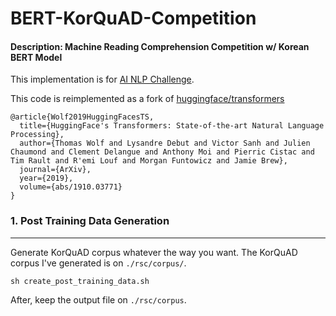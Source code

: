 # BERT-KorQuAD-Competition
#### Description: Machine Reading Comprehension Competition w/ Korean BERT Model

This implementation is for [AI NLP Challenge](https://challenge.enliple.com/?fbclid=IwAR2X5gqDqffUHzooGjYha1dzrxG3wsIs6qxd2naMqc6BIXwtCz7zgYqFUlk).

This code is reimplemented as a fork of [huggingface/transformers](https://github.com/huggingface/transformers)

```
@article{Wolf2019HuggingFacesTS,
  title={HuggingFace's Transformers: State-of-the-art Natural Language Processing},
  author={Thomas Wolf and Lysandre Debut and Victor Sanh and Julien Chaumond and Clement Delangue and Anthony Moi and Pierric Cistac and Tim Rault and R'emi Louf and Morgan Funtowicz and Jamie Brew},
  journal={ArXiv},
  year={2019},
  volume={abs/1910.03771}
}
```


### 1. Post Training Data Generation 
--------

Generate KorQuAD corpus whatever the way you want. The KorQuAD corpus I've generated is on `./rsc/corpus/`.

```shellscript
sh create_post_training_data.sh
```
After, keep the output file on `./rsc/corpus`.
